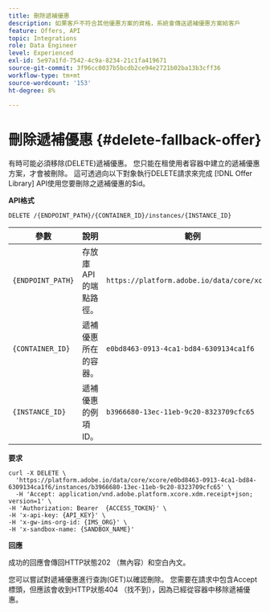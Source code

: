 ```yaml
---
title: 刪除遞補優惠
description: 如果客戶不符合其他優惠方案的資格，系統會傳送遞補優惠方案給客戶
feature: Offers, API
topic: Integrations
role: Data Engineer
level: Experienced
exl-id: 5e97a1fd-7542-4c9a-8234-21c1fa419671
source-git-commit: 3f96cc0037b5bcdb2ce94e2721b02ba13b3cff36
workflow-type: tm+mt
source-wordcount: '153'
ht-degree: 8%

---
```


# 刪除遞補優惠 {#delete-fallback-offer}

有時可能必須移除(DELETE)遞補優惠。 您只能在租使用者容器中建立的遞補優惠方案，才會被刪除。 這可透過向以下對象執行DELETE請求來完成 [!DNL Offer Library] API使用您要刪除之遞補優惠的$id。

**API格式**

```http
DELETE /{ENDPOINT_PATH}/{CONTAINER_ID}/instances/{INSTANCE_ID}
```

| 參數 | 說明 | 範例 |
| --------- | ----------- | ------- |
| `{ENDPOINT_PATH}` | 存放庫API的端點路徑。 | `https://platform.adobe.io/data/core/xcore/` |
| `{CONTAINER_ID}` | 遞補優惠所在的容器。 | `e0bd8463-0913-4ca1-bd84-6309134ca1f6` |
| `{INSTANCE_ID}` | 遞補優惠的例項ID。 | `b3966680-13ec-11eb-9c20-8323709cfc65` |

**要求**

```shell
curl -X DELETE \
  'https://platform.adobe.io/data/core/xcore/e0bd8463-0913-4ca1-bd84-6309134ca1f6/instances/b3966680-13ec-11eb-9c20-8323709cfc65' \
  -H 'Accept: application/vnd.adobe.platform.xcore.xdm.receipt+json; version=1' \
-H 'Authorization: Bearer  {ACCESS_TOKEN}' \
-H 'x-api-key: {API_KEY}' \
-H 'x-gw-ims-org-id: {IMS_ORG}' \
-H 'x-sandbox-name: {SANDBOX_NAME}'
```

**回應**

成功的回應會傳回HTTP狀態202 （無內容）和空白內文。

您可以嘗試對遞補優惠進行查詢(GET)以確認刪除。 您需要在請求中包含Accept標頭，但應該會收到HTTP狀態404 （找不到），因為已經從容器中移除遞補優惠。
